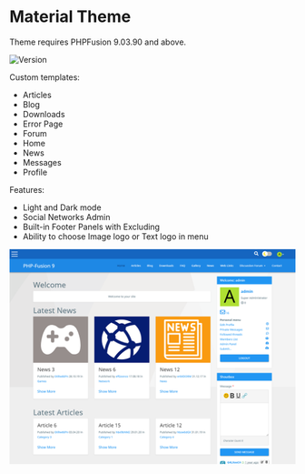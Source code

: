 # Material Theme
Theme requires PHPFusion 9.03.90 and above.

![Version](https://img.shields.io/badge/Version-1.0.1-blue.svg)

Custom templates:
 - Articles
 - Blog
 - Downloads
 - Error Page
 - Forum
 - Home
 - News
 - Messages
 - Profile

 Features:
 - Light and Dark mode
 - Social Networks Admin
 - Built-in Footer Panels with Excluding
 - Ability to choose Image logo or Text logo in menu

![Preview](screenshot.png)

